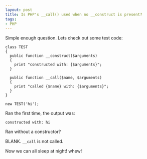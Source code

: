 ```yaml
---
layout: post
title: Is PHP's __call() used when no __construct is present?
tags:
- PHP
---
```

Simple enough question.  Lets check out some test code:

```php?start_inline=1
class TEST
{
  public function __construct($arguments)
  {
    print "constructed with: {$arguments}";
  }
 
  public function __call($name, $arguments)
  {
    print "called {$name} with: {$arguments}";
  }
}
 
new TEST('hi');
```

Ran the first time, the output was:

    constructed with: hi

Ran without a constructor?

BLANK. `__call` is not called.

Now we can all sleep at night! whew!
